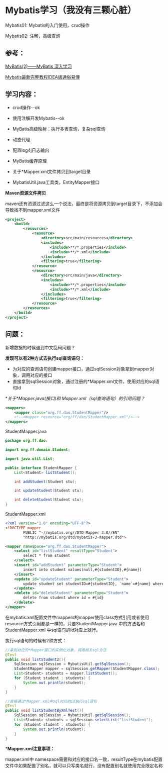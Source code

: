 # Mybatis学习（我没有三颗心脏）

Mybatis01: Mybatis的入门使用，crud操作

Mybatis02: 注解，高级查询



## 参考：

[MyBatis(2)——MyBatis 深入学习](https://www.cnblogs.com/wmyskxz/p/8877109.html)

[Mybatis最新完整教程IDEA版通俗易懂](https://www.bilibili.com/video/BV1NE411Q7Nx?p=12)

## 学习内容：

- crud操作--ok
- 使用注解开发Mybatis--ok

- MyBatis高级映射：执行多表查询，复杂sql查询

- 动态代理

- 配置log4j日志输出

- MyBatis缓存原理
- 关于*Mapper.xml文件拷贝到target目录
- MybatisUtil.java工具类，EntityMapper接口



**Maven资源文件拷贝**

maven还有资源过滤这么一个说法，最终是将资源拷贝到target目录下，不添加会导致找不到mapper.xml文件

```xml
<project>
	<build>
        <resources>
            <resource>
                <directory>src/main/resources</directory>
                <includes>
                    <include>**/*.properties</include>
                    <include>**/*.xml</include>
                </includes>
                <filtering>true</filtering>
            </resource>
            <resource>
                <directory>src/main/java</directory>
                <includes>
                    <include>**/*.properties</include>
                    <include>**/*.xml</include>
                </includes>
                <filtering>true</filtering>
            </resource>
        </resources>
    </build>
</project>
```





## 问题：

新增数据的时候遇到中文乱码问题？

**发现可以有2种方式去执行sql查询语句：**

- 为对应的查询语句创建mapper接口，通过sqlSession对象拿到mapper对象，调用对应的接口
- 直接拿到sqlSession对象，通过注册的*Mapper.xml文件，使用对应的sql语句Id

**关于*Mapper.java(接口)和 *Mapper.xml（sql查询语句）的引用问题？**

```xml
<mappers>
    <mapper class="org.ff.dao.StudentMapper"/>
    <!--<mapper resource="org/ff/dao/StudentMapper.xml"/>-->
</mappers>
```

StudentMapper.java

```java
package org.ff.dao;

import org.ff.domain.Student;

import java.util.List;

public interface StudentMapper {
    List<Student> listStudent();

    int addStudent(Student stu);

    int updateStudent(Student stu);

    int deleteStudent(Student stu);
}
```

 StudentMapper.xml

```xml
<?xml version="1.0" encoding="UTF-8"?>
<!DOCTYPE mapper
        PUBLIC "-//mybatis.org//DTD Mapper 3.0//EN"
        "http://mybatis.org/dtd/mybatis-3-mapper.dtd">

<mapper namespace="org.ff.dao.StudentMapper">
    <select id="listStudent" resultType="Student">
        select * from student
    </select>
    <insert id="addStudent" parameterType="Student">
        insert into student values(null,#{studentID},#{name})
    </insert>
    <update id="updateStudent" parameterType="Student">
        update student set studentID=#{studentID}, `name`=#{name} where id=#{id};
    </update>
    <delete id="deleteStudent" parameterType="Student">
        delete from student where id = #{id}
    </delete>
</mapper>
```

在mybatis.xml配置文件中mappers的mapper使用class方式引用或者使用resource方式引用都是一样的，只要StudentMapper.java 中的方法名和 StudentMapper.xml 中sql语句的id对应上就行。

执行sql语句的时候有2种方式：

```java
//拿到对应的*Mapper接口的实例化对象，调用相关sql方法
@Test
public void listStudent2(){
    SqlSession sqlSession = MybatisUtil.getSqlSession();
    StudentMapper mapper = sqlSession.getMapper(StudentMapper.class);
    List<Student> students = mapper.listStudent();
    for (Student student : students) {
        System.out.println(student);
    }
}

//直接通过*Mapper.xml中sql对应的id执行sql语句
@Test
public void listStudentByXmlTest(){
    SqlSession sqlSession = MybatisUtil.getSqlSession();
    List<Student> students = sqlSession.selectList("listStudent");
    for (Student student : students) {
        System.out.println(student);
    }
}
```

***Mapper.xml注意事项：**

mapper.xml中 namespace需要和对应的接口名一致，resultType在mybatis配置文件中如果配置了别名，就可以只写类名就行，没有配置别名就使用完全限定名称